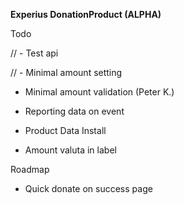 **Experius DonationProduct (ALPHA)**

Todo

// - Test api

// - Minimal amount setting

- Minimal amount validation (Peter K.)
- Reporting data on event

- Product Data Install
- Amount valuta in label

Roadmap

- Quick donate on success page
